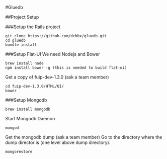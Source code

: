 #Gluedb


##Project Setup

###Setup the Rails project
```
git clone https://github.com/dchbx/gluedb.git
cd gluedb
bundle install
```

###Setup Flat-UI
We need Nodejs and Bower
```
brew install node
npm install bower -g (this is needed to build flat-ui)
```

Get a copy of fuip-dev-1.3.0 (ask a team member)

```
cd fuip-dev-1.3.0/HTML/UI/
bower
```

###Setup Mongodb
```
brew install mongodb
```

Start Mongodb Daemon
```
mongod
```

Get the mongodb dump (ask a team member)
Go to the directory where the dump director is (one level above dump directory).
```
mongorestore
```

